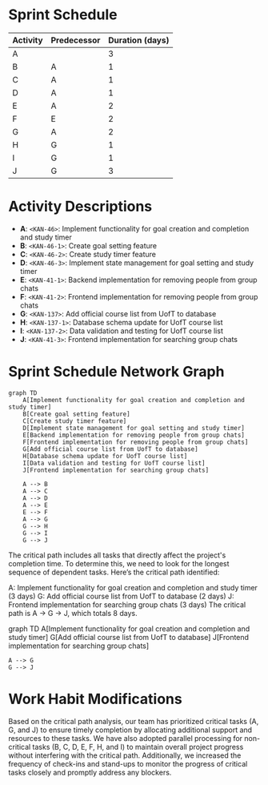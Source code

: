 # Sprint Schedule

| Activity | Predecessor | Duration (days) |
|----------|-------------|-----------------|
| A        |             | 3               |
| B        | A           | 1               |
| C        | A           | 1               |
| D        | A           | 1               |
| E        | A           | 2               |
| F        | E           | 2               |
| G        | A           | 2               |
| H        | G           | 1               |
| I        | G           | 1               |
| J        | G           | 3               |

# Activity Descriptions

- **A**: `<KAN-46>`: Implement functionality for goal creation and completion and study timer
- **B**: `<KAN-46-1>`: Create goal setting feature
- **C**: `<KAN-46-2>`: Create study timer feature
- **D**: `<KAN-46-3>`: Implement state management for goal setting and study timer
- **E**: `<KAN-41-1>`: Backend implementation for removing people from group chats
- **F**: `<KAN-41-2>`: Frontend implementation for removing people from group chats
- **G**: `<KAN-137>`: Add official course list from UofT to database
- **H**: `<KAN-137-1>`: Database schema update for UofT course list
- **I**: `<KAN-137-2>`: Data validation and testing for UofT course list
- **J**: `<KAN-41-3>`: Frontend implementation for searching group chats


# Sprint Schedule Network Graph

```mermaid
graph TD
    A[Implement functionality for goal creation and completion and study timer]
    B[Create goal setting feature]
    C[Create study timer feature]
    D[Implement state management for goal setting and study timer]
    E[Backend implementation for removing people from group chats]
    F[Frontend implementation for removing people from group chats]
    G[Add official course list from UofT to database]
    H[Database schema update for UofT course list]
    I[Data validation and testing for UofT course list]
    J[Frontend implementation for searching group chats]

    A --> B
    A --> C
    A --> D
    A --> E
    E --> F
    A --> G
    G --> H
    G --> I
    G --> J
```

The critical path includes all tasks that directly affect the project's completion time. To determine this, we need to look for the longest sequence of dependent tasks. Here’s the critical path identified:

A: Implement functionality for goal creation and completion and study timer (3 days)
G: Add official course list from UofT to database (2 days)
J: Frontend implementation for searching group chats (3 days)
The critical path is A -> G -> J, which totals 8 days.


graph TD
    A[Implement functionality for goal creation and completion and study timer]
    G[Add official course list from UofT to database]
    J[Frontend implementation for searching group chats]

    A --> G
    G --> J


# Work Habit Modifications

Based on the critical path analysis, our team has prioritized critical tasks (A, G, and J) to ensure timely completion by allocating additional support and resources to these tasks. We have also adopted parallel processing for non-critical tasks (B, C, D, E, F, H, and I) to maintain overall project progress without interfering with the critical path. Additionally, we increased the frequency of check-ins and stand-ups to monitor the progress of critical tasks closely and promptly address any blockers.


